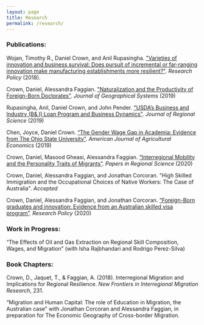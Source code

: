 ```yaml
---
layout: page
title: Research
permalink: /research/
---
```

### Publications:

Wojan, Timothy R., Daniel Crown, and Anil Rupasingha. ["Varieties of innovation and business survival: Does pursuit of incremental or far-ranging innovation make manufacturing establishments more resilient?"](https://www.sciencedirect.com/science/article/abs/pii/S0048733318301562). *Research Policy* (2018).

Crown, Daniel, Alessandra Faggian. ["Naturalization and the Productivity of Foreign-Born Doctorates"](https://link.springer.com/epdf/10.1007/s10109-019-00301-6?author_access_token=zRFG1MxFc9-WwJD6aDPEnve4RwlQNchNByi7wbcMAY7q5kePdIhYCtW0ECFwiz2p0VvR9zWSbNxneLXvyok4GgU2RYFVaeMZPZoamENXo1razg3hWJg3UjDVyzr3_Bb9_aMSQ2zRjiPxslcLpGXAyw%3D%3D). *Journal of Geographical Systems* (2019)

Rupasingha, Anil, Daniel Crown, and John Pender. ["USDA’s Business and Industry (B& I) Loan Program and Business Dynamics"](https://onlinelibrary.wiley.com/doi/pdf/10.1111/jors.12421).  *Journal of Regional Science* (2019)

Chen, Joyce, Daniel Crown. [“The Gender Wage Gap in Academia: Evidence from The Ohio State University”](https://academic.oup.com/ajae/article/101/5/1337/5532316?guestAccessKey=6b313eb5-c7ab-4cbe-b4f7-b2339d6677d0). *American Journal of Agricultural Economics* (2019)

Crown, Daniel, Masood Gheasi, Alessandra Faggian. [“Interregional Mobility and the Personality Traits of Migrants”](https://rsaiconnect.onlinelibrary.wiley.com/doi/10.1111/pirs.12516). *Papers in Regional Science* (2020)

Crown, Daniel, Alessandra Faggian, and Jonathan Corcoran. "High Skilled Immigration and the Occupational Choices of Native Workers: The Case of Australia". *Accepted*

Crown, Daniel, Alessandra Faggian, and Jonathan Corcoran. [“Foreign-Born graduates and innovation: Evidence from an Australian skilled visa program”](https://www.sciencedirect.com/science/article/abs/pii/S0048733320300251). *Research Policy* (2020)


### Work in Progress:


“The Effects of Oil and Gas Extraction on Regional Skill Composition, Wages, and
Migration” 
(with Isha Rajbhandari and Rodrigo Perez-Silva)


### Book Chapters:
Crown, D., Jaquet, T., & Faggian, A. (2018). Interregional Migration and Implications for Regional Resilience. *New Frontiers in Interregional Migration Research*, 231.

“Migration and Human Capital: The role of Education in Migration, the Australian case” with Jonathan Corcoran and Alessandra Faggian, in preparation for The Economic Geography of Cross-border Migration.

